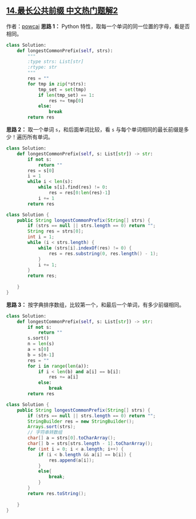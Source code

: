 ## [14.最长公共前缀 中文热门题解2](https://leetcode.cn/problems/longest-common-prefix/solutions/100000/duo-chong-si-lu-qiu-jie-by-powcai-2)

作者：[powcai](https://leetcode.cn/u/powcai)
**思路 1：**
Python 特性，取每一个单词的同一位置的字母，看是否相同。
```Python []
class Solution:
    def longestCommonPrefix(self, strs):
        """
        :type strs: List[str]
        :rtype: str
        """
        res = ""
        for tmp in zip(*strs):
            tmp_set = set(tmp)
            if len(tmp_set) == 1:
                res += tmp[0]
            else:
                break
        return res
```
**思路 2：**
取一个单词 `s`，和后面单词比较，看 `s` 与每个单词相同的最长前缀是多少！遍历所有单词。
```Python []
class Solution:
    def longestCommonPrefix(self, s: List[str]) -> str:
        if not s:
            return ""
        res = s[0]
        i = 1
        while i < len(s):
            while s[i].find(res) != 0:
                res = res[0:len(res)-1]
            i += 1
        return res
```
```Java []
class Solution {
    public String longestCommonPrefix(String[] strs) {
        if (strs == null || strs.length == 0) return "";
        String res = strs[0];
        int i = 1;
        while (i < strs.length) {
            while (strs[i].indexOf(res) != 0) {
                res = res.substring(0, res.length() - 1);
            }
            i += 1;
        }
        return res;
        
    }
}
```

**思路 3：**
按字典排序数组，比较第一个，和最后一个单词，有多少前缀相同。
```Python []
class Solution:
    def longestCommonPrefix(self, s: List[str]) -> str:
        if not s:
            return ""
        s.sort()
        n = len(s)
        a = s[0]
        b = s[n-1]
        res = ""
        for i in range(len(a)):
            if i < len(b) and a[i] == b[i]:
                res += a[i]
            else:
                break
        return res
```
```Java []
class Solution {
    public String longestCommonPrefix(String[] strs) {
        if (strs == null || strs.length == 0) return "";
        StringBuilder res = new StringBuilder();
        Arrays.sort(strs);
        // 字符串转数组
        char[] a = strs[0].toCharArray();
        char[] b = strs[strs.length - 1].toCharArray();
        for (int i = 0; i < a.length; i++) {
            if (i < b.length && a[i] == b[i]) {
                res.append(a[i]);
            }
            else{
                break;
            }
        }
        return res.toString();
        
    }
}
```

